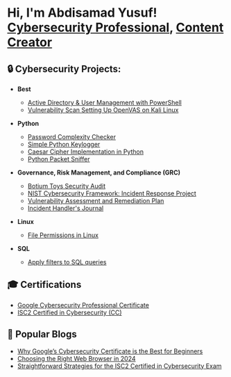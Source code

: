 <h1>Hi, I'm Abdisamad Yusuf! <br/><a href="https://www.linkedin.com/in/abdisamadjoe/">Cybersecurity Professional</a>, <a href="https://abdisamadjoe.com/blog/">Content Creator</a></h1>

<h2>🔒 Cybersecurity Projects:</h2>

- <b>Best</b>
  - [Active Directory & User Management with PowerShell](https://github.com/abdisamadjoe/AD-PS-User-Management)
  - [Vulnerability Scan Setting Up OpenVAS on Kali Linux](https://github.com/abdisamadjoe/VulnerabilityGVM-Kali-Setup)
    
- <b>Python</b>
  - [Password Complexity Checker](https://github.com/abdisamadjoe/Password-Checker)
  - [Simple Python Keylogger](https://github.com/abdisamadjoe/Simple-Python-Keylogger)
  - [Caesar Cipher Implementation in Python](https://github.com/abdisamadjoe/Caesar-Cipher-in-Python/tree/main)
  - [Python Packet Sniffer](https://github.com/abdisamadjoe/Packet-Sniffer)

- <b>Governance, Risk Management, and Compliance (GRC)</b>
  - [Botium Toys Security Audit](https://github.com/abdisamadjoe/Botium-Toys-Security-Audit/tree/main)
  - [NIST Cybersecurity Framework: Incident Response Project](https://github.com/abdisamadjoe/Incident-Response-and-Analysis-Using-NIST-CSF/blob/main/README.md)
  - [Vulnerability Assessment and Remediation Plan](https://github.com/abdisamadjoe/Vulnerability-Assessment-and-Remediation-Plan)
  - [Incident Handler's Journal](https://github.com/abdisamadjoe/Incident-handler-s-journal)
  
 
- <b>Linux</b>
  - [File Permissions in Linux](https://github.com/abdisamadjoe/File-permissions-in-Linux/tree/main)
    
- <b>SQL</b>
  - [Apply filters to SQL queries](https://github.com/abdisamadjoe/Apply-filters-to-SQL-queries/tree/main)


<h2>🎓 Certifications </h2>

- [Google Cybersecurity Professional Certificate](https://www.credly.com/badges/1daf591b-11df-4d72-bbd3-aec1f8799479/public_url)
- [ISC2 Certified in Cybersecurity (CC)](https://www.credly.com/badges/1189dc54-859c-4c7f-aaa2-435a42adf5d5/public_url)

  
<h2>📝 Popular Blogs</h2>

- [Why Google’s Cybersecurity Certificate is the Best for Beginners](https://abdisamadjoe.com/google-cybersecurity/)
- [Choosing the Right Web Browser in 2024](https://abdisamadjoe.com/choose-web-browser/)
- [Straightforward Strategies for the ISC2 Certified in Cybersecurity Exam](https://abdisamadjoe.com/pass-isc2-certified-in-cybersecurity/)




